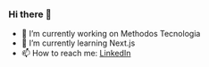 ### Hi there 👋

- 🔭 I’m currently working on Methodos Tecnologia
- 🌱 I’m currently learning Next.js
- 📫 How to reach me: [LinkedIn](https://www.linkedin.com/in/vlfernandes/)

<!--
**vlfernandes/vlfernandes** is a ✨ _special_ ✨ repository because its `README.md` (this file) appears on your GitHub profile.

Here are some ideas to get you started:

- 🔭 I’m currently working on ...
- 🌱 I’m currently learning ...
- 👯 I’m looking to collaborate on ...
- 🤔 I’m looking for help with ...
- 💬 Ask me about ...
- 📫 How to reach me: ...
- 😄 Pronouns: ...
- ⚡ Fun fact: ...
-->
